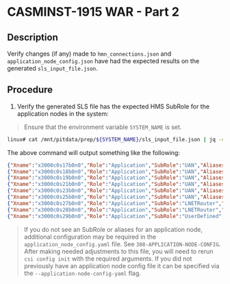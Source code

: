 # CASMINST-1915 WAR - Part 2
## Description
Verify changes (if any) made to `hmn_connections.json` and `application_node_config.json` have had the expected
results on the generated `sls_input_file.json`.

## Procedure
1. Verify the generated SLS file has the expected HMS SubRole for the application nodes in the system:
> Ensure that the environment variable `SYSTEM_NAME` is set.
```bash
linux# cat /mnt/pitdata/prep/${SYSTEM_NAME}/sls_input_file.json | jq -c '.Hardware[] | select(.ExtraProperties.Role == "Application") | { Xname: .Xname, Role: .ExtraProperties.Role, SubRole: .ExtraProperties.SubRole, Aliases: .ExtraProperties.Aliases }' 
```

The above command will output something like the following:
```json
{"Xname":"x3000c0s17b0n0","Role":"Application","SubRole":"UAN","Aliases":["uan01"]}
{"Xname":"x3000c0s18b0n0","Role":"Application","SubRole":"UAN","Aliases":["uan02"]}
{"Xname":"x3000c0s19b0n0","Role":"Application","SubRole":"UAN","Aliases":["uan03"]}
{"Xname":"x3000c0s21b0n0","Role":"Application","SubRole":"UAN","Aliases":["uan04"]}
{"Xname":"x3000c0s23b0n0","Role":"Application","SubRole":"UAN","Aliases":["uan05"]}
{"Xname":"x3000c0s25b0n0","Role":"Application","SubRole":"UAN","Aliases":["uan06"]}
{"Xname":"x3000c0s27b0n0","Role":"Application","SubRole":"LNETRouter","Aliases":["lnet01"]}
{"Xname":"x3000c0s28b0n0","Role":"Application","SubRole":"LNETRouter","Aliases":["lnet02"]}
{"Xname":"x3000c0s29b0n0","Role":"Application","SubRole":"UserDefined","Aliases":["slurm01"]}
```

> If you do not see an SubRole or aliases for an application node, additional configuration may be required in the 
> `application_node_config.yaml` file. See `308-APPLICATION-NODE-CONFIG`. After making needed adjustments to this file,
> you will need to rerun `csi config init` with the required arguments. If you did not previously have an application 
> node config file it can be specified via the `--application-node-config-yaml` flag.
